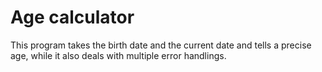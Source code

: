 # Age calculator
 
This program takes the birth date and the current date and tells a precise age, while it also deals with multiple error handlings.
